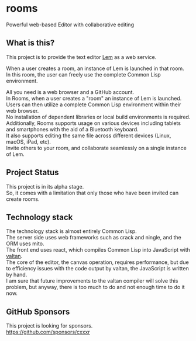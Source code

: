 # rooms

Powerful web-based Editor with collaborative editing

## What is this?
This project is to provide the text editor [Lem](https://github.com/lem-project/lem) as a web service.

When a user creates a room, an instance of Lem is launched in that room.  
In this room, the user can freely use the complete Common Lisp environment.

All you need is a web browser and a GitHub account.  
In Rooms, when a user creates a "room" an instance of Lem is launched.  
Users can then utilize a complete Common Lisp environment within their web browser.  
No installation of dependent libraries or local build environments is required.  
Additionally, Rooms supports usage on various devices including tablets and smartphones with the aid of a Bluetooth keyboard.  
It also supports editing the same file across different devices (Linux, macOS, iPad, etc).  
Invite others to your room, and collaborate seamlessly on a single instance of Lem.

## Project Status
This project is in its alpha stage.  
So, it comes with a limitation that only those who have been invited can create rooms.

## Technology stack
The technology stack is almost entirely Common Lisp.  
The server side uses web frameworks such as crack and ningle, and the ORM uses mito.  
The front end uses react, which compiles Common Lisp into JavaScript with [valtan](https://github.com/cxxxr/valtan).  
The core of the editor, the canvas operation, requires performance, but due to efficiency issues with the code output by valtan, the JavaScript is written by hand.  
I am sure that future improvements to the valtan compiler will solve this problem, but anyway, there is too much to do and not enough time to do it now.

## GitHub Sponsors
This project is looking for sponsors.  
https://github.com/sponsors/cxxxr
